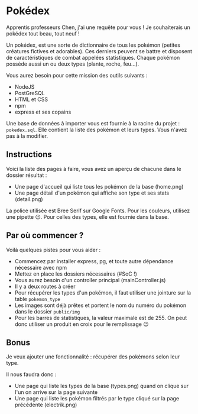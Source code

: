 # Pokédex

Apprentis professeurs Chen, j'ai une requête pour vous ! Je souhaiterais un pokédex tout beau, tout neuf !

Un pokédex, est une sorte de dictionnaire de tous les pokémon (petites créatures fictives et adorables). Ces derniers peuvent se battre
et disposent de caractéristiques de combat appelées statistiques. Chaque pokémon possède aussi un ou deux types (plante, roche, feu...).

Vous aurez besoin pour cette mission des outils suivants :

- NodeJS
- PostGreSQL
- HTML et CSS
- npm
- express et ses copains

Une base de données à importer vous est fournie à la racine du projet : `pokedex.sql`. Elle contient la liste des pokémon et leurs types. Vous n'avez pas à la modifier.

## Instructions

Voici la liste des pages à faire, vous avez un aperçu de chacune dans le dossier résultat :

- Une page d'accueil qui liste tous les pokémon de la base (home.png)
- Une page détail d'un pokémon qui affiche son type et ses stats (detail.png)

La police utilisée est Bree Serif sur Google Fonts. Pour les couleurs, utilisez une pipette :wink:. Pour celles des types, elle est fournie dans la base.

## Par où commencer ?

Voilà quelques pistes pour vous aider :

- Commencez par installer express, pg, et toute autre dépendance nécessaire avec npm
- Mettez en place les dossiers nécessaires (#SoC !)
- Vous aurez besoin d'un controller principal (mainController.js)
- Il y a deux routes à créer
- Pour récupérer les types d'un pokémon, il faut utiliser une jointure sur la table `pokemon_type`
- Les images sont déjà prêtes et portent le nom du numéro du pokémon dans le dossier `public/img`
- Pour les barres de statistiques, la valeur maximale est de 255. On peut donc utiliser un produit en croix pour le remplissage :wink:

## Bonus

Je veux ajouter une fonctionnalité : récupérer des pokémons selon leur type.

Il nous faudra donc :

- Une page qui liste les types de la base (types.png) quand on clique sur l'un on arrive sur la page suivante
- Une page qui liste les pokémon filtrés par le type cliqué sur la page précédente (electrik.png)
